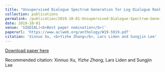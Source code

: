 ```yaml
---
title: "Unsupervised Dialogue Spectrum Generation for Log Dialogue Ranking."
collection: publications
permalink: /publication/2019-10-01-Unsupervised-Dialogue-Spectrum-Generation-for-Log-Dialogue-Ranking
date: 2019-10-01
venue: 'SIGDIAL(<b>Best paper nomination</b>)'
paperurl: 'https://www.aclweb.org/anthology/W19-5919.pdf'
citation: 'Xinnuo Xu, <b>Yizhe Zhang</b>, Lars Liden and Sungjin Lee'
---
```


[Download paper here](https://www.aclweb.org/anthology/W19-5919.pdf)

Recommended citation: Xinnuo Xu, *Yizhe Zhang*, Lars Liden and Sungjin Lee